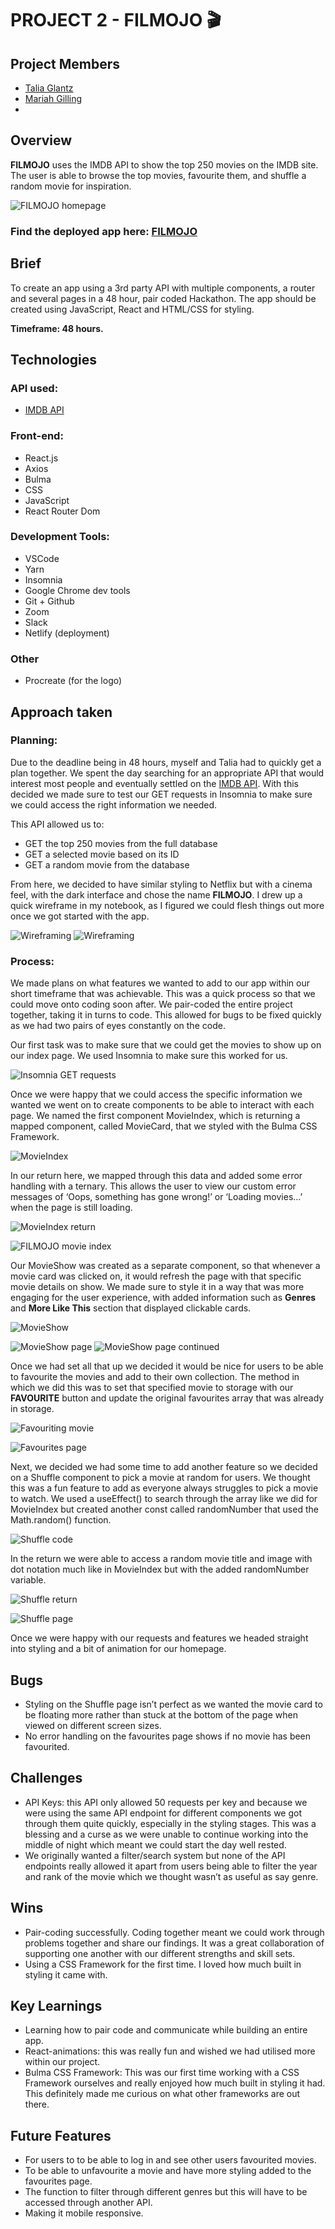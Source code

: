 # PROJECT 2 - FILMOJO 🎬  

## Project Members
- [Talia Glantz](https://github.com/taliaglantz)
- [Mariah Gilling](https://github.com/msgilling)
- 
## Overview
**FILMOJO** uses the IMDB API to show the top 250 movies on the IMDB site. The user is able to browse the top movies, favourite them, and shuffle a random movie for inspiration.

![FILMOJO homepage](./src/assets/filmojo_home_page.png)

### Find the deployed app here: [FILMOJO](https://filmojo.netlify.app/) 


## Brief
To create an app using a 3rd party API with multiple components, a router and several pages in a 48 hour, pair coded Hackathon. The app should be created using JavaScript, React and HTML/CSS for styling.

**Timeframe: 48 hours.**

## Technologies
### API used:
- [IMDB API](https://imdb-api.com/)

### Front-end:
- React.js
- Axios
- Bulma
- CSS
- JavaScript
- React Router Dom

### Development Tools:
- VSCode
- Yarn
- Insomnia
- Google Chrome dev tools
- Git + Github
- Zoom
- Slack
- Netlify (deployment)

### Other
- Procreate (for the logo)


## Approach taken
### Planning:
Due to the deadline being in 48 hours, myself and Talia had to quickly get a plan together. We spent the day searching for an appropriate API that would interest most people and eventually settled on the [IMDB API](https://imdb-api.com/). With this decided we made sure to test our GET requests in Insomnia to make sure we could access the right information we needed.

This API allowed us to:
- GET the top 250 movies from the full database
- GET a selected movie based on its ID
- GET a random movie from the database

From here, we decided to have similar styling to Netflix but with a cinema feel, with the dark interface and chose the name **FILMOJO**. I drew up a quick wireframe in my notebook, as I figured we could flesh things out more once we got started with the app.

![Wireframing](./src/assets/filmojo_wireframes.png)
![Wireframing](./src/assets/filmojo_wireframes2.png)

### Process:
We made plans on what features we wanted to add to our app within our short timeframe that was achievable. This was a quick process so that we could move onto coding soon after. We pair-coded the entire project together, taking it in turns to code. This allowed for bugs to be fixed quickly as we had two pairs of eyes constantly on the code. 

Our first task was to make sure that we could get the movies to show up on our index page. We used Insomnia to make sure this worked for us.

![Insomnia GET requests](./src/assets/imdb_insomnia.png)

Once we were happy that we could access the specific information we wanted we went on to create components to be able to interact with each page. We named the first component MovieIndex, which is returning a mapped component, called MovieCard, that we styled with the Bulma CSS Framework.

![MovieIndex](./src/assets/movieindex.png)

In our return here, we mapped through this data and added some error handling  with a ternary. This allows the user to view our custom error messages of ‘Oops, something has gone wrong!’ or ‘Loading movies…’ when the page is still loading.

![MovieIndex return](./src/assets/movie_index_return.png)

![FILMOJO movie index](./src/assets/filmojo_movieindex.png)

Our MovieShow was created as a separate component, so that whenever a movie card was clicked on, it would refresh the page with that specific movie details on show. We made sure to style it in a way that was more engaging for the user experience, with added information such as **Genres** and **More Like This** section that displayed clickable cards.

![MovieShow](./src/assets/movieshow.png)

![MovieShow page](./src/assets/movieshow_spiderman.png)
![MovieShow page continued](./src/assets/movieshow_spiderman2.png)

Once we had set all that up we decided it would be nice for users to be able to favourite the movies and add to their own collection. The method in which we did this was to set that specified movie to storage with our **FAVOURITE** button and update the original favourites array that was already in storage.

![Favouriting movie](./src/assets/favouritecode.png)

![Favourites page](./src/assets/favourites.png)

Next, we decided we had some time to add another feature so we decided on a Shuffle component to pick a movie at random for users. We thought this was a fun feature to add as everyone always struggles to pick a movie to watch. We used a useEffect() to search through the array like we did for MovieIndex but created another const called randomNumber that used the Math.random() function. 

![Shuffle code](./src/assets/shufflecode.png)

In the return we were able to access a random movie title and image with dot notation much like in MovieIndex but with the added randomNumber variable.

![Shuffle return](./src/assets/shufflecode_return.png)

![Shuffle page](./src/assets/shuffle.png)

Once we were happy with our requests and features we headed straight into styling and a bit of animation for our homepage.

## Bugs
- Styling on the Shuffle page isn’t perfect as we wanted the movie card to be floating more rather than stuck at the bottom of the page when viewed on different screen sizes.
- No error handling on the favourites page shows if no movie has been favourited.

## Challenges
- API Keys: this API only allowed 50 requests per key and because we were using the same API endpoint for different components we got through them quite quickly, especially in the styling stages. This was a blessing and a curse as we were unable to continue working into the middle of night which meant we could start the day well rested.
- We originally wanted a filter/search system but none of the API endpoints really allowed it apart from users being able to filter the year and rank of the movie which we thought wasn’t as useful as say genre.

## Wins
- Pair-coding successfully. Coding together meant we could work through problems together and share our findings. It was a great collaboration of supporting one another with our different strengths and skill sets.
- Using a CSS Framework for the first time. I loved how much built in styling it came with.



## Key Learnings
- Learning how to pair code and communicate while building an entire app.
- React-animations: this was really fun and wished we had utilised more within our project.
- Bulma CSS Framework: This was our first time working with a CSS Framework ourselves and really enjoyed how much built in styling it had. This definitely made me curious on what other frameworks are out there.

## Future Features
- For users to to be able to log in and see other users favourited movies.
- To be able to unfavourite a movie and have more styling added to the favourites page.
- The function to filter through different genres but this will have to be accessed through another API.
- Making it mobile responsive.









